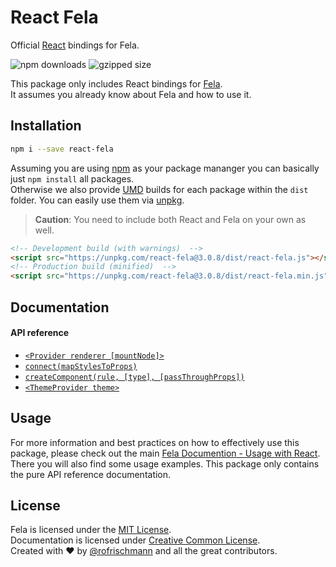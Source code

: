# React Fela

Official [React](https://github.com/facebook/react) bindings for Fela.

<img alt="npm downloads" src="https://img.shields.io/npm/dm/react-fela.svg">
<img alt="gzipped size" src="https://img.shields.io/badge/gzipped-1.61kb-brightgreen.svg">

This package only includes React bindings for [Fela](http://github.com/rofrischmann/fela).<br>
It assumes you already know about Fela and how to use it.

## Installation
```sh
npm i --save react-fela
```

Assuming you are using [npm](https://www.npmjs.com) as your package mananger you can basically just `npm install` all packages. <br>
Otherwise we also provide [UMD](https://github.com/umdjs/umd) builds for each package within the `dist` folder. You can easily use them via [unpkg](https://unpkg.com/).
> **Caution**: You need to include both React and Fela on your own as well.

```HTML
<!-- Development build (with warnings)  -->
<script src="https://unpkg.com/react-fela@3.0.8/dist/react-fela.js"></script>
<!-- Production build (minified)  -->
<script src="https://unpkg.com/react-fela@3.0.8/dist/react-fela.min.js"></script>
```

## Documentation
#### API reference
* [`<Provider renderer [mountNode]>`](docs/Provider.md)
* [`connect(mapStylesToProps)`](docs/connect.md)
* [`createComponent(rule, [type], [passThroughProps])`](docs/createComponent.md)
* [`<ThemeProvider theme>`](docs/ThemeProvider.md)
## Usage
For more information and best practices on how to effectively use this package, please check out the main [Fela Documention - Usage with React](http://fela.js.org/docs/guides/UsageWithReact.html). There you will also find some usage examples. This package only contains the pure API reference documentation.


## License
Fela is licensed under the [MIT License](http://opensource.org/licenses/MIT).<br>
Documentation is licensed under [Creative Common License](http://creativecommons.org/licenses/by/4.0/).<br>
Created with ♥ by [@rofrischmann](http://rofrischmann.de) and all the great contributors.
